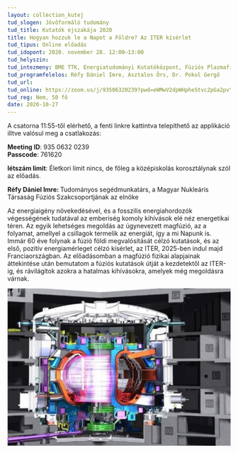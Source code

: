 ```yaml
---
layout: collection_kutej
tud_slogen: Jövőformáló tudomány
tud_title: Kutatók éjszakája 2020
title: Hogyan hozzuk le a Napot a Földre? Az ITER kísérlet
tud_tipus: Online előadás
tud_idopont: 2020. november 28. 12:00–13:00
tud_helyszin:
tud_intezmeny: BME TTK, Energiatudományi Kutatóközpont, Fúziós Plazmafizika Laboratórium
tud_programfelelos: Réfy Dániel Imre, Asztalos Örs, Dr. Pokol Gergő
tud_url:
tud_online: https://zoom.us/j/93506320239?pwd=eWMwV2dpWHpheStvc2pGa2pvYTZVUT09
tud_reg: Nem, 50 fő
date: 2020-10-27
---
```


A csatorna 11:55-től elérhető, a fenti linkre kattintva telepíthető az applikáció illtve valósul meg a csatlakozás:<br>

<b>Meeting ID</b>: 935 0632 0239<br>
<b>Passcode</b>: 761620

<b>létszám limit</b>: Életkori limit nincs, de főleg a középiskolás korosztálynak szól az előadás.

<b>Réfy Dániel Imre: </b>Tudományos segédmunkatárs, a Magyar Nukleáris Társaság Fúziós Szakcsoportjának az elnöke



Az  energiaigény  növekedésével,  és  a  fosszilis  energiahordozók  végességének  tudatával  az emberiség komoly kihívások elé néz energetikai téren. Az egyik lehetséges megoldás az úgynevezett magfúzió, az a folyamat, amellyel a csillagok termelik az energiát, így a mi Napunk is. Immár 60 éve folynak a fúzió földi megvalósítását célzó kutatások, és az első, pozitív energiamérleget célzó  kísérlet,  az  ITER,  2025-ben indul majd Franciaországban. Az előadásomban a magfúzió fizikai alapjainak áttekintése után bemutatom a fúziós kutatások útját a kezdetektől az ITER-ig, és rávilágítok azokra a hatalmas kihívásokra, amelyek még megoldásra várnak.

<img src="images/iterkiserlet.png" max-width="500" class="center">
